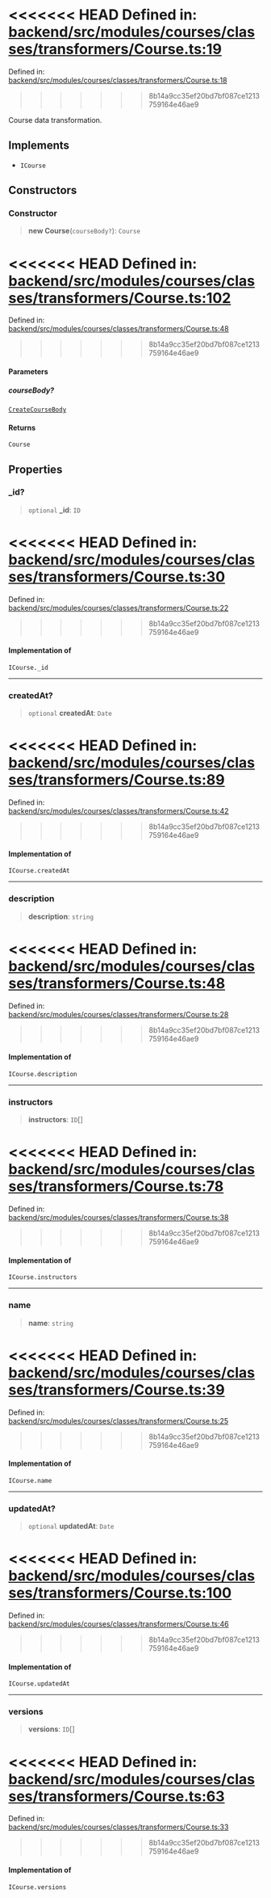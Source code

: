 <<<<<<< HEAD
Defined in: [backend/src/modules/courses/classes/transformers/Course.ts:19](https://github.com/saaranshgarg1/vibe/blob/92f3eed6f8b269ad4e4d39a2fa93008a887aa76f/backend/src/modules/courses/classes/transformers/Course.ts#L19)
=======
Defined in: [backend/src/modules/courses/classes/transformers/Course.ts:18](https://github.com/continuousactivelearning/vibe/blob/2acbe3b478970855555eb5e714d2dc1713e5937b/backend/src/modules/courses/classes/transformers/Course.ts#L18)
>>>>>>> 8b14a9cc35ef20bd7bf087ce1213759164e46ae9

Course data transformation.

## Implements

- `ICourse`

## Constructors

### Constructor

> **new Course**(`courseBody?`): `Course`

<<<<<<< HEAD
Defined in: [backend/src/modules/courses/classes/transformers/Course.ts:102](https://github.com/saaranshgarg1/vibe/blob/92f3eed6f8b269ad4e4d39a2fa93008a887aa76f/backend/src/modules/courses/classes/transformers/Course.ts#L102)
=======
Defined in: [backend/src/modules/courses/classes/transformers/Course.ts:48](https://github.com/continuousactivelearning/vibe/blob/2acbe3b478970855555eb5e714d2dc1713e5937b/backend/src/modules/courses/classes/transformers/Course.ts#L48)
>>>>>>> 8b14a9cc35ef20bd7bf087ce1213759164e46ae9

#### Parameters

##### courseBody?

[`CreateCourseBody`](../../Other/courses.CreateCourseBody.md)

#### Returns

`Course`

## Properties

### \_id?

> `optional` **\_id**: `ID`

<<<<<<< HEAD
Defined in: [backend/src/modules/courses/classes/transformers/Course.ts:30](https://github.com/saaranshgarg1/vibe/blob/92f3eed6f8b269ad4e4d39a2fa93008a887aa76f/backend/src/modules/courses/classes/transformers/Course.ts#L30)
=======
Defined in: [backend/src/modules/courses/classes/transformers/Course.ts:22](https://github.com/continuousactivelearning/vibe/blob/2acbe3b478970855555eb5e714d2dc1713e5937b/backend/src/modules/courses/classes/transformers/Course.ts#L22)
>>>>>>> 8b14a9cc35ef20bd7bf087ce1213759164e46ae9

#### Implementation of

`ICourse._id`

***

### createdAt?

> `optional` **createdAt**: `Date`

<<<<<<< HEAD
Defined in: [backend/src/modules/courses/classes/transformers/Course.ts:89](https://github.com/saaranshgarg1/vibe/blob/92f3eed6f8b269ad4e4d39a2fa93008a887aa76f/backend/src/modules/courses/classes/transformers/Course.ts#L89)
=======
Defined in: [backend/src/modules/courses/classes/transformers/Course.ts:42](https://github.com/continuousactivelearning/vibe/blob/2acbe3b478970855555eb5e714d2dc1713e5937b/backend/src/modules/courses/classes/transformers/Course.ts#L42)
>>>>>>> 8b14a9cc35ef20bd7bf087ce1213759164e46ae9

#### Implementation of

`ICourse.createdAt`

***

### description

> **description**: `string`

<<<<<<< HEAD
Defined in: [backend/src/modules/courses/classes/transformers/Course.ts:48](https://github.com/saaranshgarg1/vibe/blob/92f3eed6f8b269ad4e4d39a2fa93008a887aa76f/backend/src/modules/courses/classes/transformers/Course.ts#L48)
=======
Defined in: [backend/src/modules/courses/classes/transformers/Course.ts:28](https://github.com/continuousactivelearning/vibe/blob/2acbe3b478970855555eb5e714d2dc1713e5937b/backend/src/modules/courses/classes/transformers/Course.ts#L28)
>>>>>>> 8b14a9cc35ef20bd7bf087ce1213759164e46ae9

#### Implementation of

`ICourse.description`

***

### instructors

> **instructors**: `ID`[]

<<<<<<< HEAD
Defined in: [backend/src/modules/courses/classes/transformers/Course.ts:78](https://github.com/saaranshgarg1/vibe/blob/92f3eed6f8b269ad4e4d39a2fa93008a887aa76f/backend/src/modules/courses/classes/transformers/Course.ts#L78)
=======
Defined in: [backend/src/modules/courses/classes/transformers/Course.ts:38](https://github.com/continuousactivelearning/vibe/blob/2acbe3b478970855555eb5e714d2dc1713e5937b/backend/src/modules/courses/classes/transformers/Course.ts#L38)
>>>>>>> 8b14a9cc35ef20bd7bf087ce1213759164e46ae9

#### Implementation of

`ICourse.instructors`

***

### name

> **name**: `string`

<<<<<<< HEAD
Defined in: [backend/src/modules/courses/classes/transformers/Course.ts:39](https://github.com/saaranshgarg1/vibe/blob/92f3eed6f8b269ad4e4d39a2fa93008a887aa76f/backend/src/modules/courses/classes/transformers/Course.ts#L39)
=======
Defined in: [backend/src/modules/courses/classes/transformers/Course.ts:25](https://github.com/continuousactivelearning/vibe/blob/2acbe3b478970855555eb5e714d2dc1713e5937b/backend/src/modules/courses/classes/transformers/Course.ts#L25)
>>>>>>> 8b14a9cc35ef20bd7bf087ce1213759164e46ae9

#### Implementation of

`ICourse.name`

***

### updatedAt?

> `optional` **updatedAt**: `Date`

<<<<<<< HEAD
Defined in: [backend/src/modules/courses/classes/transformers/Course.ts:100](https://github.com/saaranshgarg1/vibe/blob/92f3eed6f8b269ad4e4d39a2fa93008a887aa76f/backend/src/modules/courses/classes/transformers/Course.ts#L100)
=======
Defined in: [backend/src/modules/courses/classes/transformers/Course.ts:46](https://github.com/continuousactivelearning/vibe/blob/2acbe3b478970855555eb5e714d2dc1713e5937b/backend/src/modules/courses/classes/transformers/Course.ts#L46)
>>>>>>> 8b14a9cc35ef20bd7bf087ce1213759164e46ae9

#### Implementation of

`ICourse.updatedAt`

***

### versions

> **versions**: `ID`[]

<<<<<<< HEAD
Defined in: [backend/src/modules/courses/classes/transformers/Course.ts:63](https://github.com/saaranshgarg1/vibe/blob/92f3eed6f8b269ad4e4d39a2fa93008a887aa76f/backend/src/modules/courses/classes/transformers/Course.ts#L63)
=======
Defined in: [backend/src/modules/courses/classes/transformers/Course.ts:33](https://github.com/continuousactivelearning/vibe/blob/2acbe3b478970855555eb5e714d2dc1713e5937b/backend/src/modules/courses/classes/transformers/Course.ts#L33)
>>>>>>> 8b14a9cc35ef20bd7bf087ce1213759164e46ae9

#### Implementation of

`ICourse.versions`
